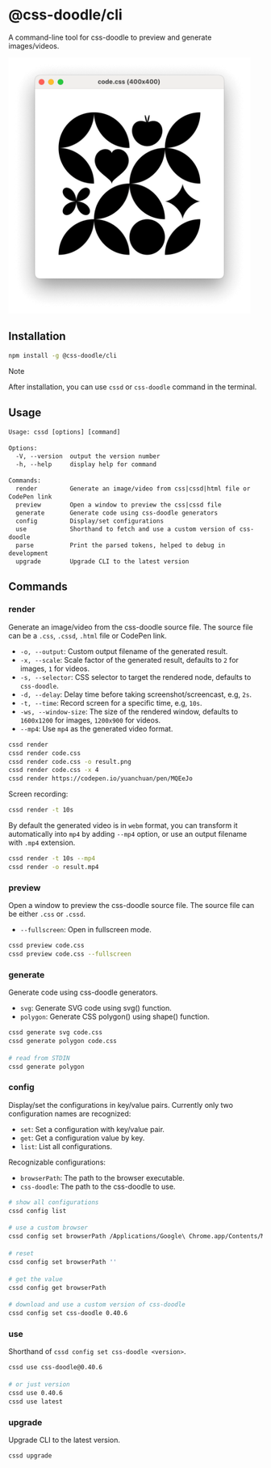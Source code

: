 # @css-doodle/cli

A command-line tool for css-doodle to preview and generate images/videos.

<img src="screenshot/preview.png" width="480px" alt="screenshot" />

## Installation

```bash
npm install -g @css-doodle/cli
```

>[!NOTE]
> After installation, you can use `cssd` or `css-doodle` command in the terminal.

## Usage

```console
Usage: cssd [options] [command]

Options:
  -V, --version  output the version number
  -h, --help     display help for command

Commands:
  render         Generate an image/video from css|cssd|html file or CodePen link
  preview        Open a window to preview the css|cssd file
  generate       Generate code using css-doodle generators
  config         Display/set configurations
  use            Shorthand to fetch and use a custom version of css-doodle
  parse          Print the parsed tokens, helped to debug in development
  upgrade        Upgrade CLI to the latest version
```

## Commands

### render
Generate an image/video from the css-doodle source file. The source file can be a `.css`, `.cssd`, `.html` file or CodePen link.

* `-o, --output`: Custom output filename of the generated result.
* `-x, --scale`: Scale factor of the generated result, defaults to `2` for images, `1` for videos.
* `-s, --selector`: CSS selector to target the rendered node, defaults to `css-doodle`.
* `-d, --delay`: Delay time before taking screenshot/screencast, e.g, `2s`.
* `-t, --time`: Record screen for a specific time, e.g, `10s`.
* `-ws, --window-size`: The size of the rendered window, defaults to `1600x1200` for images, `1200x900` for videos.
* `--mp4`: Use `mp4` as the generated video format.

```bash
cssd render
cssd render code.css
cssd render code.css -o result.png
cssd render code.css -x 4
cssd render https://codepen.io/yuanchuan/pen/MQEeJo
```

Screen recording:

```bash
cssd render -t 10s
```

By default the generated video is in `webm` format,
you can transform it automatically into `mp4` by adding `--mp4` option,
or use an output filename with `.mp4` extension.

```bash
cssd render -t 10s --mp4
cssd render -o result.mp4
```

### preview
Open a window to preview the css-doodle source file. The source file can be either `.css` or `.cssd`.

* `--fullscreen`: Open in fullscreen mode.

```bash
cssd preview code.css
cssd preview code.css --fullscreen
```

### generate

Generate code using css-doodle generators.

* `svg`: Generate SVG code using svg() function.
* `polygon`: Generate CSS polygon() using shape() function.

```bash
cssd generate svg code.css
cssd generate polygon code.css

# read from STDIN
cssd generate polygon
```

### config

Display/set the configurations in key/value pairs. Currently only two configuration names are recognized:

* `set`:  Set a configuration with key/value pair.
* `get`:  Get a configuration value by key.
* `list`: List all configurations.

Recognizable configurations:

* `browserPath`: The path to the browser executable.
* `css-doodle`: The path to the css-doodle to use.

```bash
# show all configurations
cssd config list

# use a custom browser
cssd config set browserPath /Applications/Google\ Chrome.app/Contents/MacOS/Google\ Chrome

# reset
cssd config set browserPath ''

# get the value
cssd config get browserPath

# download and use a custom version of css-doodle
cssd config set css-doodle 0.40.6
```

### use
Shorthand of `cssd config set css-doodle <version>`.

```bash
cssd use css-doodle@0.40.6

# or just version
cssd use 0.40.6
cssd use latest
```

### upgrade
Upgrade CLI to the latest version.

```bash
cssd upgrade
```
